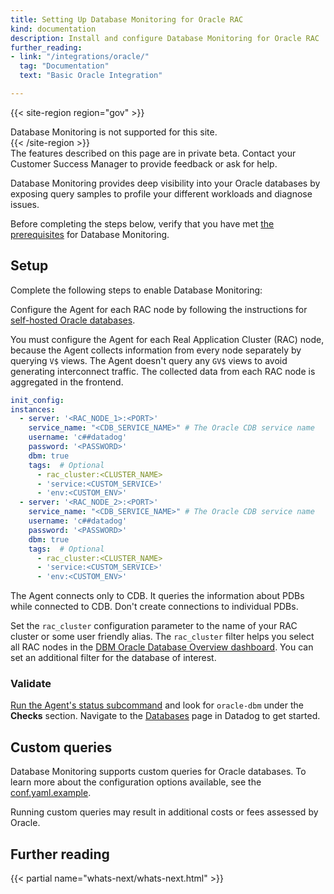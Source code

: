 ```yaml
---
title: Setting Up Database Monitoring for Oracle RAC
kind: documentation
description: Install and configure Database Monitoring for Oracle RAC
further_reading:
- link: "/integrations/oracle/"
  tag: "Documentation"
  text: "Basic Oracle Integration"

---
```


{{< site-region region="gov" >}}
<div class="alert alert-warning">Database Monitoring is not supported for this site.</div>
{{< /site-region >}}

<div class="alert alert-info">
The features described on this page are in private beta. Contact your Customer Success Manager to provide feedback or ask for help.
</div>

Database Monitoring provides deep visibility into your Oracle databases by exposing query samples to profile your different workloads and diagnose issues.

<div class="alert alert-danger">
Before completing the steps below, verify that you have met <a href="/database_monitoring/setup_oracle/?tab=linux#prerequisites">the prerequisites</a> for Database Monitoring.
</div>

## Setup

Complete the following steps to enable Database Monitoring:

Configure the Agent for each RAC node by following the instructions for [self-hosted Oracle databases][7].

You must configure the Agent for each Real Application Cluster (RAC) node, because the Agent collects information from every node separately by querying `V$` views. The Agent doesn't query any `GV$` views to avoid generating interconnect traffic. The collected data from each RAC node is aggregated in the frontend.

```yaml
init_config:
instances:
  - server: '<RAC_NODE_1>:<PORT>'
    service_name: "<CDB_SERVICE_NAME>" # The Oracle CDB service name
    username: 'c##datadog'
    password: '<PASSWORD>'
    dbm: true
    tags:  # Optional
      - rac_cluster:<CLUSTER_NAME>
      - 'service:<CUSTOM_SERVICE>'
      - 'env:<CUSTOM_ENV>'
  - server: '<RAC_NODE_2>:<PORT>'
    service_name: "<CDB_SERVICE_NAME>" # The Oracle CDB service name
    username: 'c##datadog'
    password: '<PASSWORD>'
    dbm: true
    tags:  # Optional
      - rac_cluster:<CLUSTER_NAME>
      - 'service:<CUSTOM_SERVICE>'
      - 'env:<CUSTOM_ENV>'
```

The Agent connects only to CDB. It queries the information about PDBs while connected to CDB. Don't create connections to individual PDBs.

Set the `rac_cluster` configuration parameter to the name of your RAC cluster or some user friendly alias. The `rac_cluster` filter helps you select all RAC nodes in the [DBM Oracle Database Overview dashboard][8]. You can set an additional filter for the database of interest.

### Validate

[Run the Agent's status subcommand][5] and look for `oracle-dbm` under the **Checks** section. Navigate to the [Databases][6] page in Datadog to get started.

## Custom queries

Database Monitoring supports custom queries for Oracle databases. To learn more about the configuration options available, see the [conf.yaml.example][11].

<div class="alert alert-warning">Running custom queries may result in additional costs or fees assessed by Oracle.</div>

[1]: https://app.datadoghq.com/account/settings/agent/latest
[2]: https://github.com/DataDog/datadog-agent/blob/main/cmd/agent/dist/conf.d/oracle-dbm.d/conf.yaml.example
[3]: /getting_started/tagging/unified_service_tagging
[4]: /agent/guide/agent-commands/#start-stop-and-restart-the-agent
[5]: /agent/guide/agent-commands/#agent-status-and-information
[6]: https://app.datadoghq.com/databases
[7]: /database_monitoring/setup_oracle/selfhosted
[8]: https://app.datadoghq.com/dash/integration/30990/dbm-oracle-database-overview
[11]: https://github.com/DataDog/datadog-agent/blob/main/cmd/agent/dist/conf.d/oracle-dbm.d/conf.yaml.example

## Further reading

{{< partial name="whats-next/whats-next.html" >}}
